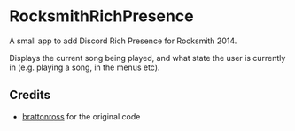 # RocksmithRichPresence

A small app to add Discord Rich Presence for Rocksmith 2014.

Displays the current song being played, and what state the user is currently in (e.g. playing a song, in the menus etc).

## Credits
- [brattonross](https://github.com/brattonross/RocksmithRichPresence) for the original code
